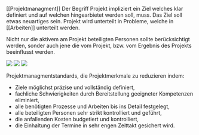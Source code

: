 [[Projektmanagment]]
Der Begriff Projekt impliziert ein Ziel welches klar definiert und auf welchen hingearbietet werden soll, muss. Das Ziel soll etwas neuartiges sein. Projekt wird unterteilt in Probleme, welche in [[Arbeiten]] unterteilt werden. 

Nicht nur die aktivem am Projekt beteiligten Personen sollte berücksichtigt werden, sonder auch jene die vom Projekt, bzw. vom Ergebnis des Projekts beeinflusst werden.




<img src="Pasted image 20230919224004.png"/>

<img src="Pasted image 20230919230047.png"/>

<img src="Pasted image 20230919230242.png"/>


Projektmanagmentstandards, die Projektmerkmale zu reduzieren indem:
- Ziele möglichst präzise und vollständig definiert,
- fachliche Schwierigkeiten durch Bereitstellung geeigneter Kompetenzen eliminiert,
- alle benötigten Prozesse und Arbeiten bis ins Detail festgelegt,
- alle beteiligten Personen sehr strikt kontrolliert und geführt,
- die anfallenden Kosten budgetiert und kontrolliert,
- die Einhaltung der Termine in sehr engen Zeittakt gesichert wird.
